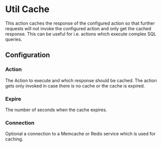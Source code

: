 
# Util Cache

This action caches the response of the configured action so that further requests will not invoke the configured
action and only get the cached response. This can be useful for i.e. actions which execute complex SQL queries.

## Configuration

### Action

The Action to execute and which response should be cached. The action gets only invoked
in case there is no cache or the cache is expired.

### Expire

The number of seconds when the cache expires.

### Connection

Optional a connection to a Memcache or Redis service which is used for caching.

